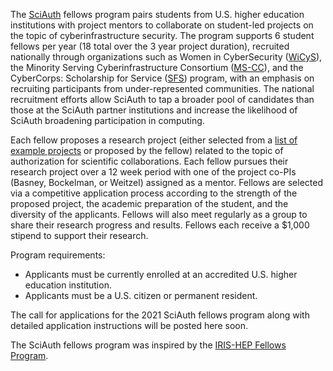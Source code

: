 The [SciAuth](https://sciauth.org/) fellows program pairs students from U.S. higher education institutions with project mentors to collaborate on student-led projects on the topic of cyberinfrastructure security. The program supports 6 student fellows per year (18 total over the 3 year project duration), recruited nationally through organizations such as Women in CyberSecurity ([WiCyS](https://www.wicys.org/)), the Minority Serving Cyberinfrastructure Consortium ([MS-CC](https://www.aamu.edu/about/administrative-offices/information-technology-services/initiatives/minority-serving-cyberinfrastructure-consortium/)), and the CyberCorps: Scholarship for Service ([SFS](https://www.sfs.opm.gov/)) program, with an emphasis on recruiting participants from under-represented communities. The national recruitment efforts allow SciAuth to tap a broader pool of candidates than those at the SciAuth partner institutions and increase the likelihood of SciAuth broadening participation in computing.

Each fellow proposes a research project (either selected from a [list of example projects](https://github.com/SciAuth/fellows/issues) or proposed by the fellow) related to the topic of authorization for scientific collaborations. Each fellow pursues their research project over a 12 week period with one of the project co-PIs (Basney, Bockelman, or Weitzel) assigned as a mentor. Fellows are selected via a competitive application process according to the strength of the proposed project, the academic preparation of the student, and the diversity of the applicants. Fellows will also meet regularly as a group to share their research progress and results. Fellows each receive a $1,000 stipend to support their research.

Program requirements:
* Applicants must be currently enrolled at an accredited U.S. higher education institution.
* Applicants must be a U.S. citizen or permanent resident.

The call for applications for the 2021 SciAuth fellows program along with detailed application instructions will be posted here soon.

The SciAuth fellows program was inspired by the [IRIS-HEP Fellows Program](https://iris-hep.org/fellows).

